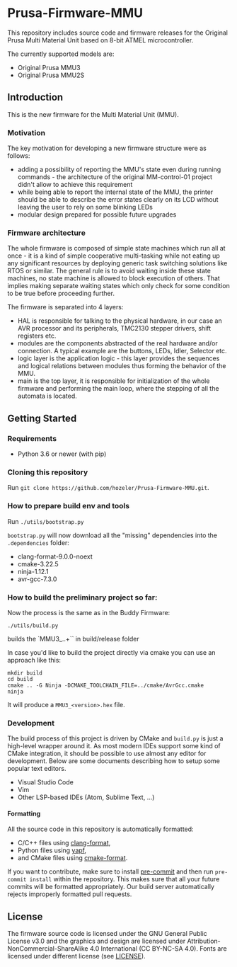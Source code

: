 # Prusa-Firmware-MMU
This repository includes source code and firmware releases for the Original Prusa Multi Material Unit based on 8-bit ATMEL microcontroller.

The currently supported models are:
- Original Prusa MMU3
- Original Prusa MMU2S

## Introduction
This is the new firmware for the Multi Material Unit (MMU).

### Motivation
The key motivation for developing a new firmware structure were as follows:

- adding a possibility of reporting the MMU's state even during running commands - the architecture of the original MM-control-01 project didn't allow to achieve this requirement
- while being able to report the internal state of the MMU, the printer should be able to describe the error states clearly on its LCD without leaving the user to rely on some blinking LEDs
- modular design prepared for possible future upgrades

### Firmware architecture
The whole firmware is composed of simple state machines which run all at once - it is a kind of simple cooperative multi-tasking while not eating up any significant resources by deploying generic task switching solutions like RTOS or similar. The general rule is to avoid waiting inside these state machines, no state machine is allowed to block execution of others. That implies making separate waiting states which only check for some condition to be true before proceeding further.

The firmware is separated into 4 layers:

- HAL is responsible for talking to the physical hardware, in our case an AVR processor and its peripherals, TMC2130 stepper drivers, shift registers etc.
- modules are the components abstracted of the real hardware and/or connection. A typical example are the buttons, LEDs, Idler, Selector etc.
- logic layer is the application logic - this layer provides the sequences and logical relations between modules thus forming the behavior of the MMU.
- main is the top layer, it is responsible for initialization of the whole firmware and performing the main loop, where the stepping of all the automata is located.

## Getting Started

### Requirements

- Python 3.6 or newer (with pip)

### Cloning this repository

Run `git clone https://github.com/hozeler/Prusa-Firmware-MMU.git`.

### How to prepare build env and tools
Run `./utils/bootstrap.py`

`bootstrap.py` will now download all the "missing" dependencies into the `.dependencies` folder:
- clang-format-9.0.0-noext
- cmake-3.22.5
- ninja-1.12.1
- avr-gcc-7.3.0

### How to build the preliminary project so far:
Now the process is the same as in the Buddy Firmware:
```
./utils/build.py
```

builds the `MMU3_<major>.<minor>.<revision>+<commit nr>`` in build/release folder

In case you'd like to build the project directly via cmake you can use an approach like this:
```
mkdir build
cd build
cmake .. -G Ninja -DCMAKE_TOOLCHAIN_FILE=../cmake/AvrGcc.cmake
ninja
```

It will produce a `MMU3_<version>.hex` file.

### Development

The build process of this project is driven by CMake and `build.py` is just a high-level wrapper around it. As most modern IDEs support some kind of CMake integration, it should be possible to use almost any editor for development. Below are some documents describing how to setup some popular text editors.

- Visual Studio Code
- Vim
- Other LSP-based IDEs (Atom, Sublime Text, ...)

#### Formatting

All the source code in this repository is automatically formatted:

- C/C++ files using [clang-format](https://clang.llvm.org/docs/ClangFormat.html),
- Python files using [yapf](https://github.com/google/yapf),
- and CMake files using [cmake-format](https://github.com/cheshirekow/cmake_format).

If you want to contribute, make sure to install [pre-commit](https://pre-commit.com) and then run `pre-commit install` within the repository. This makes sure that all your future commits will be formatted appropriately. Our build server automatically rejects improperly formatted pull requests.

## License

The firmware source code is licensed under the GNU General Public License v3.0 and the graphics and design are licensed under Attribution-NonCommercial-ShareAlike 4.0 International (CC BY-NC-SA 4.0). Fonts are licensed under different license (see [LICENSE](LICENSE.md)).
